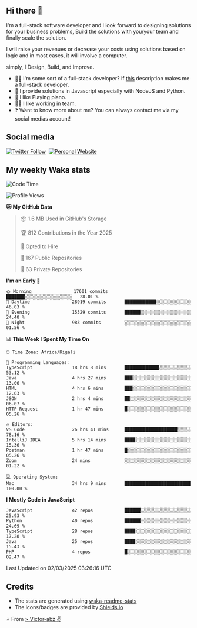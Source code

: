 ## Hi there 👋
I'm a full-stack software developer and I look forward to designing solutions for your business problems, Build the solutions with you/your team and finally scale the solution.

I will raise your revenues or decrease your costs using solutions based on logic and in most cases, it will involve a computer.

simply, I Design, Build, and Improve.

- 👨‍💻 I'm some sort of a full-stack developer? If [this](https://www.w3schools.com/whatis/whatis_fullstack.asp) description makes me a full-stack developer.
- 🌱 I provide solutions in Javascript especially with NodeJS and Python. 
- 🎹 I like Playing piano.
- 👯‍♀️ I like working in team.
- ❓ Want to know more about me? You can always contact me via my social medias account!

## Social media
[![Twitter Follow](https://img.shields.io/twitter/follow/vicky_abz?color=%231DA1F2&label=Twitter&style=for-the-badge&logo=twitter&logoColor=ffffff)](https://twitter.com/vicky_abz)
‎‎ [![Personal Website](https://img.shields.io/static/v1?label=visit&message=victor-abz.com&color=%235F021F&style=for-the-badge)](https://victor-abz.com/)

## My weekly Waka stats
<!--START_SECTION:waka-->
![Code Time](http://img.shields.io/badge/Code%20Time-1%2C196%20hrs%2012%20mins-blue)

![Profile Views](http://img.shields.io/badge/Profile%20Views-0-blue)

**🐱 My GitHub Data** 

> 📦 1.6 MB Used in GitHub's Storage 
 > 
> 🏆 812 Contributions in the Year 2025
 > 
> 💼 Opted to Hire
 > 
> 📜 167 Public Repositories 
 > 
> 🔑 63 Private Repositories 
 > 
**I'm an Early 🐤** 

```text
🌞 Morning                17601 commits       ███████░░░░░░░░░░░░░░░░░░   28.01 % 
🌆 Daytime                28919 commits       ████████████░░░░░░░░░░░░░   46.03 % 
🌃 Evening                15329 commits       ██████░░░░░░░░░░░░░░░░░░░   24.40 % 
🌙 Night                  983 commits         ░░░░░░░░░░░░░░░░░░░░░░░░░   01.56 % 
```


📊 **This Week I Spent My Time On** 

```text
🕑︎ Time Zone: Africa/Kigali

💬 Programming Languages: 
TypeScript               18 hrs 8 mins       █████████████░░░░░░░░░░░░   53.12 % 
Java                     4 hrs 27 mins       ███░░░░░░░░░░░░░░░░░░░░░░   13.06 % 
HTML                     4 hrs 6 mins        ███░░░░░░░░░░░░░░░░░░░░░░   12.03 % 
JSON                     2 hrs 4 mins        ██░░░░░░░░░░░░░░░░░░░░░░░   06.07 % 
HTTP Request             1 hr 47 mins        █░░░░░░░░░░░░░░░░░░░░░░░░   05.26 % 

🔥 Editors: 
VS Code                  26 hrs 41 mins      ████████████████████░░░░░   78.16 % 
IntelliJ IDEA            5 hrs 14 mins       ████░░░░░░░░░░░░░░░░░░░░░   15.36 % 
Postman                  1 hr 47 mins        █░░░░░░░░░░░░░░░░░░░░░░░░   05.26 % 
Zoom                     24 mins             ░░░░░░░░░░░░░░░░░░░░░░░░░   01.22 % 

💻 Operating System: 
Mac                      34 hrs 9 mins       █████████████████████████   100.00 % 
```

**I Mostly Code in JavaScript** 

```text
JavaScript               42 repos            ██████░░░░░░░░░░░░░░░░░░░   25.93 % 
Python                   40 repos            ██████░░░░░░░░░░░░░░░░░░░   24.69 % 
TypeScript               28 repos            ████░░░░░░░░░░░░░░░░░░░░░   17.28 % 
Java                     25 repos            ████░░░░░░░░░░░░░░░░░░░░░   15.43 % 
PHP                      4 repos             █░░░░░░░░░░░░░░░░░░░░░░░░   02.47 % 
```




 Last Updated on 02/03/2025 03:26:16 UTC
<!--END_SECTION:waka-->

## Credits
- The stats are generated using [waka-readme-stats](https://github.com/anmol098/waka-readme-stats)
- The icons/badges are provided by [Shields.io](https://shields.io/)

⭐️ From [> Victor-abz ✌](https://victor-abz.com/)
